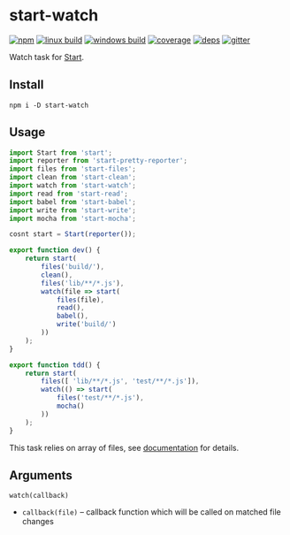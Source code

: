 # start-watch

[![npm](https://img.shields.io/npm/v/start-watch.svg?style=flat-square)](https://www.npmjs.com/package/start-watch)
[![linux build](https://img.shields.io/travis/start-runner/watch.svg?label=linux&style=flat-square)](https://travis-ci.org/start-runner/watch)
[![windows build](https://img.shields.io/appveyor/ci/start-runner/watch.svg?label=windows&style=flat-square)](https://ci.appveyor.com/project/start-runner/watch)
[![coverage](https://img.shields.io/codecov/c/github/start-runner/watch.svg?style=flat-square)](https://codecov.io/github/start-runner/watch)
[![deps](https://img.shields.io/gemnasium/start-runner/watch.svg?style=flat-square)](https://gemnasium.com/start-runner/watch)
[![gitter](https://img.shields.io/badge/gitter-join_chat_%E2%86%92-00d06f.svg?style=flat-square)](https://gitter.im/start-runner/start)

Watch task for [Start](https://github.com/start-runner/start).

## Install

```
npm i -D start-watch
```

## Usage

```js
import Start from 'start';
import reporter from 'start-pretty-reporter';
import files from 'start-files';
import clean from 'start-clean';
import watch from 'start-watch';
import read from 'start-read';
import babel from 'start-babel';
import write from 'start-write';
import mocha from 'start-mocha';

cosnt start = Start(reporter());

export function dev() {
    return start(
        files('build/'),
        clean(),
        files('lib/**/*.js'),
        watch(file => start(
            files(file),
            read(),
            babel(),
            write('build/')
        ))
    );
}

export function tdd() {
    return start(
        files([ 'lib/**/*.js', 'test/**/*.js']),
        watch(() => start(
            files('test/**/*.js'),
            mocha()
        ))
    );
}
```

This task relies on array of files, see [documentation](https://github.com/start-runner/start#readme) for details.

## Arguments

`watch(callback)`

* `callback(file)` – callback function which will be called on matched file changes
